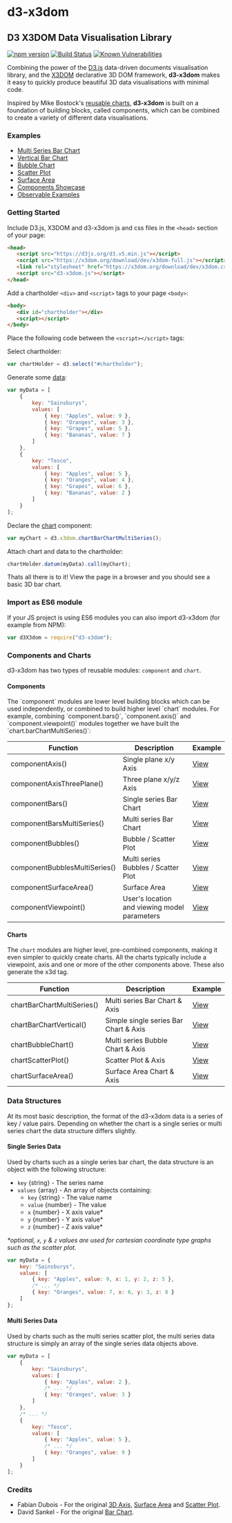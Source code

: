 # d3-x3dom
## D3 X3DOM Data Visualisation Library

[![npm version](https://badge.fury.io/js/d3-x3dom.svg)](https://badge.fury.io/js/d3-x3dom)
[![Build Status](https://travis-ci.org/jamesleesaunders/d3-x3dom.svg?branch=master)](https://travis-ci.org/jamesleesaunders/d3-x3dom)
[![Known Vulnerabilities](https://snyk.io/test/github/jamesleesaunders/d3-x3dom/badge.svg?targetFile=package.json)](https://snyk.io/test/github/jamesleesaunders/d3-x3dom?targetFile=package.json)

Combining the power of the [D3.js](http://www.d3js.org/) data-driven documents visualisation library, and the [X3DOM](https://github.com/x3dom/x3dom) declarative 3D DOM framework, **d3-x3dom** makes it easy to quickly produce beautiful 3D data visualisations with minimal code.

Inspired by Mike Bostock's [reusable charts](http://bost.ocks.org/mike/chart/), **d3-x3dom** is built on a foundation of building blocks, called components, which can be combined to create a variety of different data visualisations.

### Examples

* [Multi Series Bar Chart](https://jamesleesaunders.github.io/d3-x3dom/examples/BarChartMultiSeries.html)
* [Vertical Bar Chart](https://jamesleesaunders.github.io/d3-x3dom/examples/BarChartVertical.html)
* [Bubble Chart](https://jamesleesaunders.github.io/d3-x3dom/examples/BubbleChart.html)
* [Scatter Plot](https://jamesleesaunders.github.io/d3-x3dom/examples/ScatterPlot.html)
* [Surface Area](https://jamesleesaunders.github.io/d3-x3dom/examples/SurfaceArea.html)
* [Components Showcase](https://jamesleesaunders.github.io/d3-x3dom/examples/Components.html)
* [Observable Examples](https://beta.observablehq.com/collection/@jamesleesaunders/d3-x3dom)

### Getting Started

Include D3.js, X3DOM and d3-x3dom js and css files in the `<head>` section of your page:

```html
<head>
   <script src="https://d3js.org/d3.v5.min.js"></script>   
   <script src="https://x3dom.org/download/dev/x3dom-full.js"></script>
   <link rel="stylesheet" href="https://x3dom.org/download/dev/x3dom.css" />
   <script src="d3-x3dom.js"></script>
</head>
```

Add a chartholder `<div>` and `<script>` tags to your page `<body>`:

```html
<body>
   <div id="chartholder"></div>
   <script></script>
</body>
```

Place the following code between the `<script></script>` tags:

Select chartholder:

```javascript
var chartHolder = d3.select("#chartholder");
```

Generate some [data](#data-structure):

```javascript
var myData = [
	{
		key: "Sainsburys",
		values: [
			{ key: "Apples", value: 9 },
			{ key: "Oranges", value: 3 },
			{ key: "Grapes", value: 5 },
			{ key: "Bananas", value: 7 }
		]
	},
	{
		key: "Tesco",
		values: [
			{ key: "Apples", value: 5 },
			{ key: "Oranges", value: 4 },
			{ key: "Grapes", value: 6 },
			{ key: "Bananas", value: 2 }
		]
	}
];
```

Declare the [chart](#components-and-charts) component:

```javascript
var myChart = d3.x3dom.chartBarChartMultiSeries();
```

Attach chart and data to the chartholder:

```javascript
chartHolder.datum(myData).call(myChart);
```

Thats all there is to it! View the page in a browser and you should see a basic 3D bar chart.

### Import as ES6 module

If your JS project is using ES6 modules you can also import d3-x3dom (for example from NPM):

```javascript
var d3X3dom = require("d3-x3dom");
```

### Components and Charts

d3-x3dom has two types of reusable modules: `component` and `chart`.

#### Components

The \`component\` modules are lower level building blocks which can be used independently, or combined to build higher level \`chart\` modules. For example, combining \`component.bars()\`, \`component.axis()\` and \`component.viewpoint()\` modules together we have built the \`chart.barChartMultiSeries()\`:

| Function                       | Description                                  | Example     
| ------------------------------ | -------------------------------------------- | ------- 
| componentAxis()                | Single plane x/y Axis                        | [View](https://cdn.jsdelivr.net/gh/jamesleesaunders/d3-x3dom/examples/Components.html)
| componentAxisThreePlane()      | Three plane x/y/z Axis                       | [View](https://cdn.jsdelivr.net/gh/jamesleesaunders/d3-x3dom/examples/Components.html)
| componentBars()                | Single series Bar Chart                      | [View](https://cdn.jsdelivr.net/gh/jamesleesaunders/d3-x3dom/examples/Components.html)
| componentBarsMultiSeries()     | Multi series Bar Chart                       | [View](https://cdn.jsdelivr.net/gh/jamesleesaunders/d3-x3dom/examples/Components.html)
| componentBubbles()             | Bubble / Scatter Plot                        | [View](https://cdn.jsdelivr.net/gh/jamesleesaunders/d3-x3dom/examples/Components.html)
| componentBubblesMultiSeries()  | Multi series Bubbles / Scatter Plot          | [View](https://cdn.jsdelivr.net/gh/jamesleesaunders/d3-x3dom/examples/Components.html)
| componentSurfaceArea()         | Surface Area                                 | [View](https://cdn.jsdelivr.net/gh/jamesleesaunders/d3-x3dom/examples/Components.html)
| componentViewpoint()           | User's location and viewing model parameters | [View](https://cdn.jsdelivr.net/gh/jamesleesaunders/d3-x3dom/examples/Components.html)

#### Charts

The `chart` modules are higher level, pre-combined components, making it even simpler to quickly create charts. 
All the charts typically include a viewpoint, axis and one or more of the other components above. These also generate the x3d tag.

| Function                       | Description                                  | Example 
| ------------------------------ | -------------------------------------------- | ------- 
| chartBarChartMultiSeries()     | Multi series Bar Chart & Axis                | [View](https://cdn.jsdelivr.net/gh/jamesleesaunders/d3-x3dom/examples/BarChartMultiSeries.html)
| chartBarChartVertical()        | Simple single series Bar Chart & Axis        | [View](https://cdn.jsdelivr.net/gh/jamesleesaunders/d3-x3dom/examples/BarChartVertical.html)
| chartBubbleChart()             | Multi series Bubble Chart & Axis             | [View](https://cdn.jsdelivr.net/gh/jamesleesaunders/d3-x3dom/examples/BubbleChart.html)
| chartScatterPlot()             | Scatter Plot & Axis                          | [View](https://cdn.jsdelivr.net/gh/jamesleesaunders/d3-x3dom/examples/ScatterPlot.html)
| chartSurfaceArea()             | Surface Area Chart & Axis                    | [View](https://cdn.jsdelivr.net/gh/jamesleesaunders/d3-x3dom/examples/SurfaceArea.html)

### Data Structures

At its most basic description, the format of the d3-x3dom data is a series of key / value pairs. Depending on whether the chart is a single series or multi series chart the data structure differs slightly.

#### Single Series Data

Used by charts such as a single series bar chart, the data structure is an object with the following structure:
* `key` {string} - The series name
* `values` {array} - An array of objects containing:
  * `key` {string} - The value name
  * `value` {number} - The value
  * `x` {number} - X axis value\*
  * `y` {number} - Y axis value\*
  * `z` {number} - Z axis value\*
	
_\*optional, `x`, `y` & `z` values are used for cartesian coordinate type graphs such as the scatter plot._

```javascript
var myData = {
	key: "Sainsburys",
	values: [
		{ key: "Apples", value: 9, x: 1, y: 2, z: 5 },
		/* ... */
		{ key: "Oranges", value: 7, x: 6, y: 3, z: 8 }
	]
};
```

#### Multi Series Data

Used by charts such as the multi series scatter plot, the multi series data structure is simply an array of the single series data objects above.

```javascript
var myData = [
	{
		key: "Sainsburys",
		values: [
			{ key: "Apples", value: 2 },
			/* ... */
			{ key: "Oranges", value: 3 }
		]
	},
	/* ... */
	{
		key: "Tesco",
		values: [
			{ key: "Apples", value: 5 },
			/* ... */
			{ key: "Oranges", value: 9 }
		]
	}
];
```

### Credits

* Fabian Dubois - For the original [3D Axis](http://bl.ocks.org/fabid/61cbfe14de686cc25c47/), [Surface Area](https://github.com/fabid/d3-x3dom-shape) and [Scatter Plot](http://bl.ocks.org/fabid/acb5dc4961ffa741b52b).
* David Sankel - For the original [Bar Chart](http://bl.ocks.org/camio/5087116).
